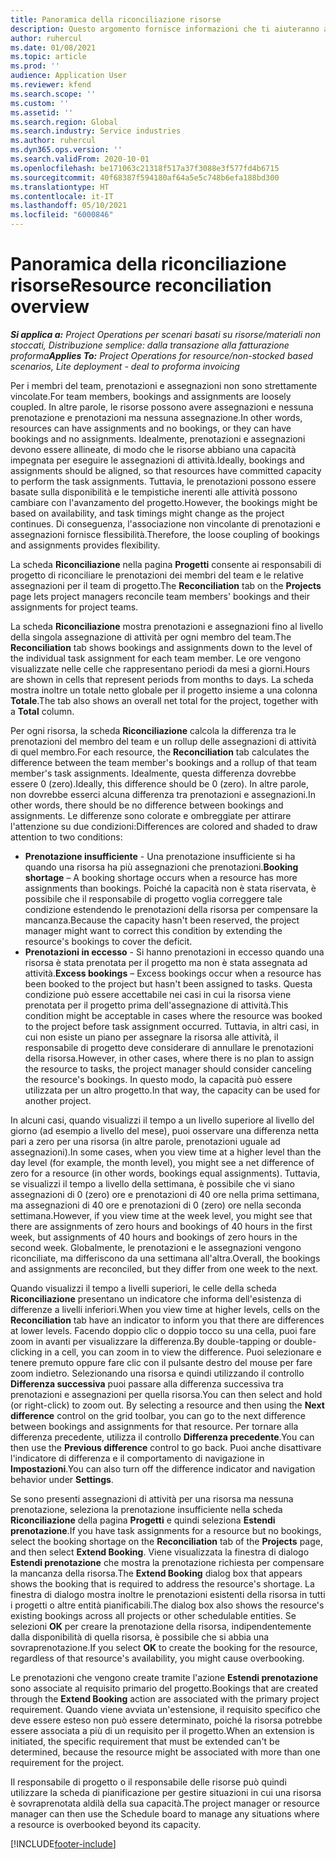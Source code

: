 ```yaml
---
title: Panoramica della riconciliazione risorse
description: Questo argomento fornisce informazioni che ti aiuteranno a garantire che le prenotazioni delle risorse e le assegnazioni per i progetti siano allineate.
author: ruhercul
ms.date: 01/08/2021
ms.topic: article
ms.prod: ''
audience: Application User
ms.reviewer: kfend
ms.search.scope: ''
ms.custom: ''
ms.assetid: ''
ms.search.region: Global
ms.search.industry: Service industries
ms.author: ruhercul
ms.dyn365.ops.version: ''
ms.search.validFrom: 2020-10-01
ms.openlocfilehash: be171063c21318f517a37f3088e3f577fd4b6715
ms.sourcegitcommit: 40f68387f594180af64a5e5c748b6efa188bd300
ms.translationtype: HT
ms.contentlocale: it-IT
ms.lasthandoff: 05/10/2021
ms.locfileid: "6000846"
---
```

# <a name="resource-reconciliation-overview"></a><span data-ttu-id="687dd-103">Panoramica della riconciliazione risorse</span><span class="sxs-lookup"><span data-stu-id="687dd-103">Resource reconciliation overview</span></span>

<span data-ttu-id="687dd-104">_**Si applica a:** Project Operations per scenari basati su risorse/materiali non stoccati, Distribuzione semplice: dalla transazione alla fatturazione proforma_</span><span class="sxs-lookup"><span data-stu-id="687dd-104">_**Applies To:** Project Operations for resource/non-stocked based scenarios, Lite deployment - deal to proforma invoicing_</span></span>

<span data-ttu-id="687dd-105">Per i membri del team, prenotazioni e assegnazioni non sono strettamente vincolate.</span><span class="sxs-lookup"><span data-stu-id="687dd-105">For team members, bookings and assignments are loosely coupled.</span></span> <span data-ttu-id="687dd-106">In altre parole, le risorse possono avere assegnazioni e nessuna prenotazione e prenotazioni ma nessuna assegnazione.</span><span class="sxs-lookup"><span data-stu-id="687dd-106">In other words, resources can have assignments and no bookings, or they can have bookings and no assignments.</span></span> <span data-ttu-id="687dd-107">Idealmente, prenotazioni e assegnazioni devono essere allineate, di modo che le risorse abbiano una capacità impegnata per eseguire le assegnazioni di attività.</span><span class="sxs-lookup"><span data-stu-id="687dd-107">Ideally, bookings and assignments should be aligned, so that resources have committed capacity to perform the task assignments.</span></span> <span data-ttu-id="687dd-108">Tuttavia, le prenotazioni possono essere basate sulla disponibilità e le tempistiche inerenti alle attività possono cambiare con l'avanzamento del progetto.</span><span class="sxs-lookup"><span data-stu-id="687dd-108">However, the bookings might be based on availability, and task timings might change as the project continues.</span></span> <span data-ttu-id="687dd-109">Di conseguenza, l'associazione non vincolante di prenotazioni e assegnazioni fornisce flessibilità.</span><span class="sxs-lookup"><span data-stu-id="687dd-109">Therefore, the loose coupling of bookings and assignments provides flexibility.</span></span>

<span data-ttu-id="687dd-110">La scheda **Riconciliazione** nella pagina **Progetti** consente ai responsabili di progetto di riconciliare le prenotazioni dei membri del team e le relative assegnazioni per il team di progetto.</span><span class="sxs-lookup"><span data-stu-id="687dd-110">The **Reconciliation** tab on the **Projects** page lets project managers reconcile team members' bookings and their assignments for project teams.</span></span>

<span data-ttu-id="687dd-111">La scheda **Riconciliazione** mostra prenotazioni e assegnazioni fino al livello della singola assegnazione di attività per ogni membro del team.</span><span class="sxs-lookup"><span data-stu-id="687dd-111">The **Reconciliation** tab shows bookings and assignments down to the level of the individual task assignment for each team member.</span></span> <span data-ttu-id="687dd-112">Le ore vengono visualizzate nelle celle che rappresentano periodi da mesi a giorni.</span><span class="sxs-lookup"><span data-stu-id="687dd-112">Hours are shown in cells that represent periods from months to days.</span></span> <span data-ttu-id="687dd-113">La scheda mostra inoltre un totale netto globale per il progetto insieme a una colonna **Totale**.</span><span class="sxs-lookup"><span data-stu-id="687dd-113">The tab also shows an overall net total for the project, together with a **Total** column.</span></span>

<span data-ttu-id="687dd-114">Per ogni risorsa, la scheda **Riconciliazione** calcola la differenza tra le prenotazioni del membro del team e un rollup delle assegnazioni di attività di quel membro.</span><span class="sxs-lookup"><span data-stu-id="687dd-114">For each resource, the **Reconciliation** tab calculates the difference between the team member's bookings and a rollup of that team member's task assignments.</span></span> <span data-ttu-id="687dd-115">Idealmente, questa differenza dovrebbe essere 0 (zero).</span><span class="sxs-lookup"><span data-stu-id="687dd-115">Ideally, this difference should be 0 (zero).</span></span> <span data-ttu-id="687dd-116">In altre parole, non dovrebbe esserci alcuna differenza tra prenotazioni e assegnazioni.</span><span class="sxs-lookup"><span data-stu-id="687dd-116">In other words, there should be no difference between bookings and assignments.</span></span> <span data-ttu-id="687dd-117">Le differenze sono colorate e ombreggiate per attirare l'attenzione su due condizioni:</span><span class="sxs-lookup"><span data-stu-id="687dd-117">Differences are colored and shaded to draw attention to two conditions:</span></span>

- <span data-ttu-id="687dd-118">**Prenotazione insufficiente** - Una prenotazione insufficiente si ha quando una risorsa ha più assegnazioni che prenotazioni.</span><span class="sxs-lookup"><span data-stu-id="687dd-118">**Booking shortage** – A booking shortage occurs when a resource has more assignments than bookings.</span></span> <span data-ttu-id="687dd-119">Poiché la capacità non è stata riservata, è possibile che il responsabile di progetto voglia correggere tale condizione estendendo le prenotazioni della risorsa per compensare la mancanza.</span><span class="sxs-lookup"><span data-stu-id="687dd-119">Because the capacity hasn't been reserved, the project manager might want to correct this condition by extending the resource's bookings to cover the deficit.</span></span>
- <span data-ttu-id="687dd-120">**Prenotazioni in eccesso** - Si hanno prenotazioni in eccesso quando una risorsa è stata prenotata per il progetto ma non è stata assegnata ad attività.</span><span class="sxs-lookup"><span data-stu-id="687dd-120">**Excess bookings** – Excess bookings occur when a resource has been booked to the project but hasn't been assigned to tasks.</span></span> <span data-ttu-id="687dd-121">Questa condizione può essere accettabile nei casi in cui la risorsa viene prenotata per il progetto prima dell'assegnazione di attività.</span><span class="sxs-lookup"><span data-stu-id="687dd-121">This condition might be acceptable in cases where the resource was booked to the project before task assignment occurred.</span></span> <span data-ttu-id="687dd-122">Tuttavia, in altri casi, in cui non esiste un piano per assegnare la risorsa alle attività, il responsabile di progetto deve considerare di annullare le prenotazioni della risorsa.</span><span class="sxs-lookup"><span data-stu-id="687dd-122">However, in other cases, where there is no plan to assign the resource to tasks, the project manager should consider canceling the resource's bookings.</span></span> <span data-ttu-id="687dd-123">In questo modo, la capacità può essere utilizzata per un altro progetto.</span><span class="sxs-lookup"><span data-stu-id="687dd-123">In that way, the capacity can be used for another project.</span></span>

<span data-ttu-id="687dd-124">In alcuni casi, quando visualizzi il tempo a un livello superiore al livello del giorno (ad esempio a livello del mese), puoi osservare una differenza netta pari a zero per una risorsa (in altre parole, prenotazioni uguale ad assegnazioni).</span><span class="sxs-lookup"><span data-stu-id="687dd-124">In some cases, when you view time at a higher level than the day level (for example, the month level), you might see a net difference of zero for a resource (in other words, bookings equal assignments).</span></span> <span data-ttu-id="687dd-125">Tuttavia, se visualizzi il tempo a livello della settimana, è possibile che vi siano assegnazioni di 0 (zero) ore e prenotazioni di 40 ore nella prima settimana, ma assegnazioni di 40 ore e prenotazioni di 0 (zero) ore nella seconda settimana.</span><span class="sxs-lookup"><span data-stu-id="687dd-125">However, if you view time at the week level, you might see that there are assignments of zero hours and bookings of 40 hours in the first week, but assignments of 40 hours and bookings of zero hours in the second week.</span></span> <span data-ttu-id="687dd-126">Globalmente, le prenotazioni e le assegnazioni vengono riconciliate, ma differiscono da una settimana all'altra.</span><span class="sxs-lookup"><span data-stu-id="687dd-126">Overall, the bookings and assignments are reconciled, but they differ from one week to the next.</span></span>

<span data-ttu-id="687dd-127">Quando visualizzi il tempo a livelli superiori, le celle della scheda **Riconciliazione** presentano un indicatore che informa dell'esistenza di differenze a livelli inferiori.</span><span class="sxs-lookup"><span data-stu-id="687dd-127">When you view time at higher levels, cells on the **Reconciliation** tab have an indicator to inform you that there are differences at lower levels.</span></span> <span data-ttu-id="687dd-128">Facendo doppio clic o doppio tocco su una cella, puoi fare zoom in avanti per visualizzare la differenza.</span><span class="sxs-lookup"><span data-stu-id="687dd-128">By double-tapping or double-clicking in a cell, you can zoom in to view the difference.</span></span> <span data-ttu-id="687dd-129">Puoi selezionare e tenere premuto oppure fare clic con il pulsante destro del mouse per fare zoom indietro. Selezionando una risorsa e quindi utilizzando il controllo **Differenza successiva** puoi passare alla differenza successiva tra prenotazioni e assegnazioni per quella risorsa.</span><span class="sxs-lookup"><span data-stu-id="687dd-129">You can then select and hold (or right-click) to zoom out. By selecting a resource and then using the **Next difference** control on the grid toolbar, you can go to the next difference between bookings and assignments for that resource.</span></span> <span data-ttu-id="687dd-130">Per tornare alla differenza precedente, utilizza il controllo **Differenza precedente**.</span><span class="sxs-lookup"><span data-stu-id="687dd-130">You can then use the **Previous difference** control to go back.</span></span> <span data-ttu-id="687dd-131">Puoi anche disattivare l'indicatore di differenza e il comportamento di navigazione in **Impostazioni**.</span><span class="sxs-lookup"><span data-stu-id="687dd-131">You can also turn off the difference indicator and navigation behavior under **Settings**.</span></span>

<span data-ttu-id="687dd-132">Se sono presenti assegnazioni di attività per una risorsa ma nessuna prenotazione, seleziona la prenotazione insufficiente nella scheda **Riconciliazione** della pagina **Progetti** e quindi seleziona **Estendi prenotazione**.</span><span class="sxs-lookup"><span data-stu-id="687dd-132">If you have task assignments for a resource but no bookings, select the booking shortage on the **Reconciliation** tab of the **Projects** page, and then select **Extend Booking**.</span></span> <span data-ttu-id="687dd-133">Viene visualizzata la finestra di dialogo **Estendi prenotazione** che mostra la prenotazione richiesta per compensare la mancanza della risorsa.</span><span class="sxs-lookup"><span data-stu-id="687dd-133">The **Extend Booking** dialog box that appears shows the booking that is required to address the resource's shortage.</span></span> <span data-ttu-id="687dd-134">La finestra di dialogo mostra inoltre le prenotazioni esistenti della risorsa in tutti i progetti o altre entità pianificabili.</span><span class="sxs-lookup"><span data-stu-id="687dd-134">The dialog box also shows the resource's existing bookings across all projects or other schedulable entities.</span></span> <span data-ttu-id="687dd-135">Se selezioni **OK** per creare la prenotazione della risorsa, indipendentemente dalla disponibilità di quella risorsa, è possibile che si abbia una sovraprenotazione.</span><span class="sxs-lookup"><span data-stu-id="687dd-135">If you select **OK** to create the booking for the resource, regardless of that resource's availability, you might cause overbooking.</span></span>

<span data-ttu-id="687dd-136">Le prenotazioni che vengono create tramite l'azione **Estendi prenotazione** sono associate al requisito primario del progetto.</span><span class="sxs-lookup"><span data-stu-id="687dd-136">Bookings that are created through the **Extend Booking** action are associated with the primary project requirement.</span></span> <span data-ttu-id="687dd-137">Quando viene avviata un'estensione, il requisito specifico che deve essere esteso non può essere determinato, poiché la risorsa potrebbe essere associata a più di un requisito per il progetto.</span><span class="sxs-lookup"><span data-stu-id="687dd-137">When an extension is initiated, the specific requirement that must be extended can't be determined, because the resource might be associated with more than one requirement for the project.</span></span>

<span data-ttu-id="687dd-138">Il responsabile di progetto o il responsabile delle risorse può quindi utilizzare la scheda di pianificazione per gestire situazioni in cui una risorsa è sovraprenotata aldilà della sua capacità.</span><span class="sxs-lookup"><span data-stu-id="687dd-138">The project manager or resource manager can then use the Schedule board to manage any situations where a resource is overbooked beyond its capacity.</span></span>


[!INCLUDE[footer-include](../includes/footer-banner.md)]